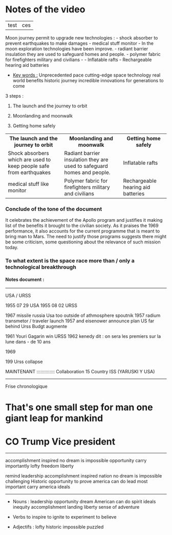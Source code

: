 # Notes of the video
<table>
<tr>
<td>test</td>
<td>ces</td>
</tr>




</table>
Moon journey permit to upgrade new technologies : 
- shock absorber to prevent earthquakes to make damages
- medical stuff monitor
- In the moon exploration technologies have been improve. 
- radiant barrier insulation they are used to safeguard homes and people. 
- polymer fabric for firefighters military and civilians
- 
- Inflatable rafts
- Rechargeable hearing aid batteries 

- <u>Key words :</u>
Unprecedented pace
cutting-edge space technology
real world benefits
historic journey
incredible innovations
for generations to come


3 steps : 
1. The launch and the journey to orbit
   
2. Moonlanding and moonwalk

3. Getting home safely




<table>
<tr>
<th>The launch and the journey to orbit</th>
<th>Moonlanding and moonwalk</th>
<th>Getting home safely</th>
</tr>

<tr>
<td>Shock absorbers which are used to keep people safe from earthquakes</td>
<td>Radiant barrier insulation they are used to safeguard homes and people. </td>
<td>Inflatable rafts</td>
</tr>

<tr>
<td>medical stuff like monitor</td>
<td>Polymer fabric for firefighters military and civilians</td>
<td>Rechargeable hearing aid batteries</td>
</tr>


</table>


### Conclude of the tone of the document
It celebrates the achievement of the Apollo program and justifies it making list of the benefits it brought to the civilian society. As it praises the 1969 performance, it also accounts for the current programme that is meant to bring man to Mars. The need to justify those programs suggests there might be some criticism, some questioning about the relevance of such mission today. 

### To what extent is the space race more than / only a technological breakthrough

#### Notes document : 
___
USA / URSS

1955 07 29
USA
1955 08 02 
URSS

1967 missile russia
Usa too
outside of athmosphere
spoutnik 1957
radium transmetor / traveler
launch 1957 and eisenower announce plan
US far behind Urss
Budgt augmente

1961 Youri Gagarin win URSS
1962 kenedy dit : on sera les premiers sur la lune dans - de 10 ans

1969

199 Urss collapse

MAINTENANT :::::::::::::: Collaboration 15 Country ISS (YARUSKI Y USA)
___
Frise chronologique


# That's one small step for man one giant leap for mankind


# CO Trump Vice president
___
accomplishment
inspired
no dream is impossible
opportunity
carry
importantly
lofty
freedom
liberty

remind leadership accomplishment
inspired nation
no dream is impossible
challenging
Historic opportunity to prove america can do 
lead 
most important carry america ideals
___

- Nouns :
    leadership
    opportunity
    dream 
    American can do spirit
    ideals
    inequity
    accomplishment
    landing
    liberty
    sense of adventure

- Verbs
    to inspire
    to ignite
    to experiment
    to believe

- Adjectifs : 
    lofty
    historic
    impossible
    puzzled

